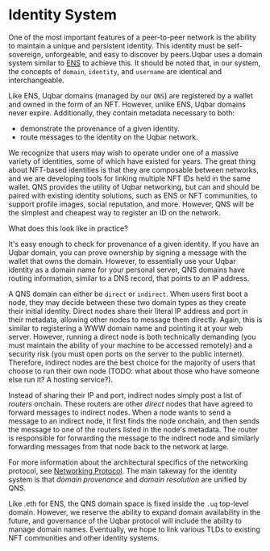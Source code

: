 # Identity System

One of the most important features of a peer-to-peer network is the ability to maintain a unique and persistent identity. 
This identity must be self-sovereign, unforgeable, and easy to discover by peers.Uqbar uses a domain system similar to [ENS](https://ens.domains/) to achieve this. 
It should be noted that, in our system, the concepts of `domain`, `identity`, and `username` are identical and interchangeable.

Like ENS, Uqbar domains (managed by our `QNS`) are registered by a wallet and owned in the form of an NFT. 
However, unlike ENS, Uqbar domains never expire. Additionally, they contain metadata necessary to both:
- demonstrate the provenance of a given identity.
- route messages to the identity on the Uqbar network.

We recognize that users may wish to operate under one of a massive variety of identities, some of which have existed for years. 
The great thing about NFT-based identities is that they are composable between networks, and we are developing tools for linking multiple NFT IDs held in the same wallet. 
QNS provides the utility of Uqbar networking, but can and should be paired with existing identity solutions, such as ENS or NFT communities, to support profile images, social reputation, and more. 
However, QNS will be the simplest and cheapest way to register an ID on the network. 

What does this look like in practice?

It's easy enough to check for provenance of a given identity. 
If you have an Uqbar domain, you can prove ownership by signing a message with the wallet that owns the domain. 
However, to essentially use your Uqbar identity as a domain name for your personal server, QNS domains have routing information, similar to a DNS record, that points to an IP address.

A QNS domain can either be `direct` or `indirect`. 
When users first boot a node, they may decide between these two domain types as they create their initial identity. 
Direct nodes share their literal IP address and port in their metadata, allowing other nodes to message them directly. 
Again, this is similar to registering a WWW domain name and pointing it at your web server. 
However, running a direct node is both technically demanding (you must maintain the ability of your machine to be accessed remotely) and a security risk (you must open ports on the server to the public internet). 
Therefore, indirect nodes are the best choice for the majority of users that choose to run their own node (TODO: what about those who have someone else run it? A hosting service?).

Instead of sharing their IP and port, indirect nodes simply post a list of *routers* onchain. 
These routers are other *direct* nodes that have agreed to forward messages to indirect nodes. 
When a node wants to send a message to an indirect node, it first finds the node onchain, and then sends the message to one of the routers listed in the node's metadata. 
The router is responsible for forwarding the message to the indirect node and similarly forwarding messages from that node back to the network at large.

For more information about the architectural specifics of the networking protocol, see [Networking Protocol](./networking_protocol.md). 
The main takeway for the identity system is that *domain provenance* and *domain resolution* are unified by QNS.

Like .eth for ENS, the QNS domain space is fixed inside the `.uq` top-level domain. 
However, we reserve the ability to expand domain availability in the future, and governance of the Uqbar protocol will include the ability to manage domain names. 
Eventually, we hope to link various TLDs to existing NFT communities and other identity systems.

